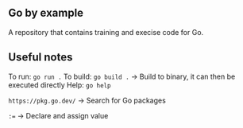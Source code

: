 ## Go by example

A repository that contains training and execise code for Go.

## Useful notes

To run: `go run .`
To build: `go build .` -> Build to binary, it can then be executed directly
Help: `go help`

`https://pkg.go.dev/` -> Search for Go packages

`:=` -> Declare and assign value
